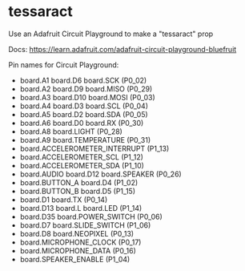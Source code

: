 # tessaract

Use an Adafruit Circuit Playground to make a "tessaract" prop

Docs: https://learn.adafruit.com/adafruit-circuit-playground-bluefruit

Pin names for Circuit Playground:
* board.A1 board.D6 board.SCK (P0_02)
* board.A2 board.D9 board.MISO (P0_29)
* board.A3 board.D10 board.MOSI (P0_03)
* board.A4 board.D3 board.SCL (P0_04)
* board.A5 board.D2 board.SDA (P0_05)
* board.A6 board.D0 board.RX (P0_30)
* board.A8 board.LIGHT (P0_28)
* board.A9 board.TEMPERATURE (P0_31)
* board.ACCELEROMETER_INTERRUPT (P1_13)
* board.ACCELEROMETER_SCL (P1_12)
* board.ACCELEROMETER_SDA (P1_10)
* board.AUDIO board.D12 board.SPEAKER (P0_26)
* board.BUTTON_A board.D4 (P1_02)
* board.BUTTON_B board.D5 (P1_15)
* board.D1 board.TX (P0_14)
* board.D13 board.L board.LED (P1_14)
* board.D35 board.POWER_SWITCH (P0_06)
* board.D7 board.SLIDE_SWITCH (P1_06)
* board.D8 board.NEOPIXEL (P0_13)
* board.MICROPHONE_CLOCK (P0_17)
* board.MICROPHONE_DATA (P0_16)
* board.SPEAKER_ENABLE (P1_04)
